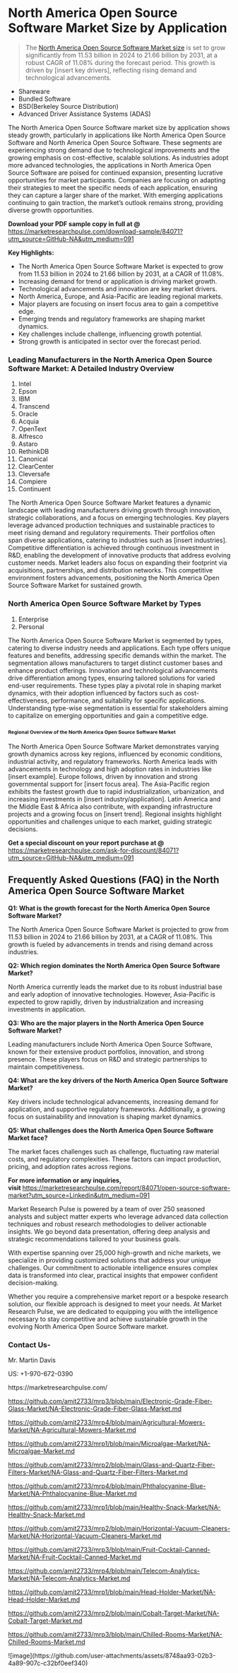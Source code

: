 <h1>North America Open Source Software Market&nbsp;Size by Application</h1><blockquote><p>The <a href="https://marketresearchpulse.com/download-sample/84071?utm_source=GitHub-NA&amp;utm_medium=091">North America Open Source Software Market size</a> is set to grow significantly from 11.53 billion in 2024 to 21.66 billion by 2031, at a robust CAGR of 11.08% during the forecast period. This growth is driven by [insert key drivers], reflecting rising demand and technological advancements.</p></blockquote><ul><li>Shareware <li> Bundled Software <li> BSD(Berkeley Source Distribution) <li> Advanced Driver Assistance Systems (ADAS)</li></ul><p>The North America Open Source Software market size by application shows steady growth, particularly in applications like North America Open Source Software and North America Open Source Software. These segments are experiencing strong demand due to technological improvements and the growing emphasis on cost-effective, scalable solutions. As industries adopt more advanced technologies, the applications in North America Open Source Software are poised for continued expansion, presenting lucrative opportunities for market participants. Companies are focusing on adapting their strategies to meet the specific needs of each application, ensuring they can capture a larger share of the market. With emerging applications continuing to gain traction, the market’s outlook remains strong, providing diverse growth opportunities.</p><p><strong>Download your PDF sample copy in full at @ </strong><a href="https://marketresearchpulse.com/download-sample/84071?utm_source=GitHub-NA&amp;utm_medium=091">https://marketresearchpulse.com/download-sample/84071?utm_source=GitHub-NA&amp;utm_medium=091</a></p><p><strong>Key Highlights: </strong></p><ul><li>The North America Open Source Software Market is expected to grow from 11.53 billion in 2024 to 21.66 billion by 2031, at a CAGR of 11.08%.</li><li>Increasing demand for trend or application is driving market growth.</li><li>Technological advancements and innovation are key market drivers.</li><li>North America, Europe, and Asia-Pacific are leading regional markets.</li><li>Major players are focusing on insert focus area to gain a competitive edge.</li><li>Emerging trends and regulatory frameworks are shaping market dynamics.</li><li>Key challenges include challenge, influencing growth potential.</li><li>Strong growth is anticipated in sector over the forecast period.</li></ul><h3>Leading Manufacturers in the North America Open Source Software Market: A Detailed Industry Overview</h3><ol><li>Intel</li><li>Epson</li><li>IBM</li><li>Transcend</li><li>Oracle</li><li>Acquia</li><li>OpenText</li><li>Alfresco</li><li>Astaro</li><li>RethinkDB</li><li>Canonical</li><li>ClearCenter</li><li>Cleversafe</li><li>Compiere</li><li>Continuent</li></ol><div class="flex max-w-full flex-col flex-grow"><div class="min-h-8 text-message flex w-full flex-col items-end gap-2 whitespace-normal break-words [.text-message+&amp;]:mt-5" dir="auto" data-message-author-role="assistant" data-message-id="fd8432e4-4910-450d-b182-61b7bfb0a01f" data-message-model-slug="gpt-4o"><div class="flex w-full flex-col gap-1 empty:hidden first:pt-[3px]"><div class="markdown prose w-full break-words dark:prose-invert light"><p>The North America Open Source Software Market features a dynamic landscape with leading manufacturers driving growth through innovation, strategic collaborations, and a focus on emerging technologies. Key players leverage advanced production techniques and sustainable practices to meet rising demand and regulatory requirements. Their portfolios often span diverse applications, catering to industries such as [insert industries]. Competitive differentiation is achieved through continuous investment in R&amp;D, enabling the development of innovative products that address evolving customer needs. Market leaders also focus on expanding their footprint via acquisitions, partnerships, and distribution networks. This competitive environment fosters advancements, positioning the North America Open Source Software Market for sustained growth.</p></div></div></div></div><h3>North America Open Source Software Market by Types</h3><ol><li>Enterprise <li> Personal</li></ol><div class="flex max-w-full flex-col flex-grow"><div class="min-h-8 text-message flex w-full flex-col items-end gap-2 whitespace-normal break-words [.text-message+&amp;]:mt-5" dir="auto" data-message-author-role="assistant" data-message-id="084470be-0bb7-4664-bddf-5156b4f41249" data-message-model-slug="gpt-4o-mini"><div class="flex w-full flex-col gap-1 empty:hidden first:pt-[3px]"><div class="markdown prose w-full break-words dark:prose-invert light"><p>The North America Open Source Software Market is segmented by types, catering to diverse industry needs and applications. Each type offers unique features and benefits, addressing specific demands within the market. The segmentation allows manufacturers to target distinct customer bases and enhance product offerings. Innovation and technological advancements drive differentiation among types, ensuring tailored solutions for varied end-user requirements. These types play a pivotal role in shaping market dynamics, with their adoption influenced by factors such as cost-effectiveness, performance, and suitability for specific applications. Understanding type-wise segmentation is essential for stakeholders aiming to capitalize on emerging opportunities and gain a competitive edge.</p></div></div></div></div><h3><span style="font-size: 11px;">Regional Overview of the North America Open Source Software Market</span></h3><div class="flex max-w-full flex-col flex-grow"><div class="min-h-8 text-message flex w-full flex-col items-end gap-2 whitespace-normal break-words [.text-message+&amp;]:mt-5" dir="auto" data-message-author-role="assistant" data-message-id="e9038762-ce64-4e30-91c9-9bd413514231" data-message-model-slug="gpt-4o-mini"><div class="flex w-full flex-col gap-1 empty:hidden first:pt-[3px]"><div class="markdown prose w-full break-words dark:prose-invert light"><p>The North America Open Source Software Market demonstrates varying growth dynamics across key regions, influenced by economic conditions, industrial activity, and regulatory frameworks. North America leads with advancements in technology and high adoption rates in industries like [insert example]. Europe follows, driven by innovation and strong governmental support for [insert focus area]. The Asia-Pacific region exhibits the fastest growth due to rapid industrialization, urbanization, and increasing investments in [insert industry/application]. Latin America and the Middle East &amp; Africa also contribute, with expanding infrastructure projects and a growing focus on [insert trend]. Regional insights highlight opportunities and challenges unique to each market, guiding strategic decisions.</p></div></div></div></div><p><strong>Get a special discount on your report purchase at @ </strong><a href="https://marketresearchpulse.com/ask-for-discount/84071?utm_source=GitHub-NA&amp;utm_medium=091">https://marketresearchpulse.com/ask-for-discount/84071?utm_source=GitHub-NA&amp;utm_medium=091</a></p><h2>Frequently Asked Questions (FAQ) in the North America Open Source Software Market</h2><p><strong>Q1: What is the growth forecast for the North America Open Source Software Market?</strong></p><p>The North America Open Source Software Market is projected to grow from 11.53 billion in 2024 to 21.66 billion by 2031, at a CAGR of 11.08%. This growth is fueled by advancements in trends and rising demand across industries.</p><p><strong>Q2: Which region dominates the North America Open Source Software Market?</strong></p><p>North America currently leads the market due to its robust industrial base and early adoption of innovative technologies. However, Asia-Pacific is expected to grow rapidly, driven by industrialization and increasing investments in application.</p><p><strong>Q3: Who are the major players in the North America Open Source Software Market?</strong></p><p>Leading manufacturers include North America Open Source Software, known for their extensive product portfolios, innovation, and strong presence. These players focus on R&amp;D and strategic partnerships to maintain competitiveness.</p><p><strong>Q4: What are the key drivers of the North America Open Source Software Market?</strong></p><p>Key drivers include technological advancements, increasing demand for application, and supportive regulatory frameworks. Additionally, a growing focus on sustainability and innovation is shaping market dynamics.</p><p><strong>Q5: What challenges does the North America Open Source Software Market face?</strong></p><p>The market faces challenges such as challenge, fluctuating raw material costs, and regulatory complexities. These factors can impact production, pricing, and adoption rates across regions.</p><p><strong>For more information or any inquiries, visit&nbsp;</strong><a href="https://marketresearchpulse.com/report/84071/open-source-software-market?utm_source=Linkedin&utm_medium=091">https://marketresearchpulse.com/report/84071/open-source-software-market?utm_source=Linkedin&utm_medium=091</a></p><p>Market Research Pulse is powered by a team of over 250 seasoned analysts and subject matter experts who leverage advanced data collection techniques and robust research methodologies to deliver actionable insights. We go beyond data presentation, offering deep analysis and strategic recommendations tailored to your business goals.</p><p>With expertise spanning over 25,000 high-growth and niche markets, we specialize in providing customized solutions that address your unique challenges. Our commitment to actionable intelligence ensures complex data is transformed into clear, practical insights that empower confident decision-making.</p><p>Whether you require a comprehensive market report or a bespoke research solution, our flexible approach is designed to meet your needs. At Market Research Pulse, we are dedicated to equipping you with the intelligence necessary to stay competitive and achieve sustainable growth in the evolving North America Open Source Software market.</p><h3><strong>Contact Us-</strong></h3><p>Mr. Martin Davis</p><p>US: +1-970-672-0390</p><p>https://marketresearchpulse.com/</p><p><a href="https://github.com/amit2733/mrp3/blob/main/Electronic-Grade-Fiber-Glass-Market/NA-Electronic-Grade-Fiber-Glass-Market.md">https://github.com/amit2733/mrp3/blob/main/Electronic-Grade-Fiber-Glass-Market/NA-Electronic-Grade-Fiber-Glass-Market.md</a></p><p><a href="https://github.com/amit2733/mrp4/blob/main/Agricultural-Mowers-Market/NA-Agricultural-Mowers-Market.md">https://github.com/amit2733/mrp4/blob/main/Agricultural-Mowers-Market/NA-Agricultural-Mowers-Market.md</a></p><p><a href="https://github.com/amit2733/mrp1/blob/main/Microalgae-Market/NA-Microalgae-Market.md">https://github.com/amit2733/mrp1/blob/main/Microalgae-Market/NA-Microalgae-Market.md</a></p><p><a href="https://github.com/amit2733/mrp2/blob/main/Glass-and-Quartz-Fiber-Filters-Market/NA-Glass-and-Quartz-Fiber-Filters-Market.md">https://github.com/amit2733/mrp2/blob/main/Glass-and-Quartz-Fiber-Filters-Market/NA-Glass-and-Quartz-Fiber-Filters-Market.md</a></p><p><a href="https://github.com/amit2733/mrp4/blob/main/Phthalocyanine-Blue-Market/NA-Phthalocyanine-Blue-Market.md">https://github.com/amit2733/mrp4/blob/main/Phthalocyanine-Blue-Market/NA-Phthalocyanine-Blue-Market.md</a></p><p><a href="https://github.com/amit2733/mrp1/blob/main/Healthy-Snack-Market/NA-Healthy-Snack-Market.md">https://github.com/amit2733/mrp1/blob/main/Healthy-Snack-Market/NA-Healthy-Snack-Market.md</a></p><p><a href="https://github.com/amit2733/mrp2/blob/main/Horizontal-Vacuum-Cleaners-Market/NA-Horizontal-Vacuum-Cleaners-Market.md">https://github.com/amit2733/mrp2/blob/main/Horizontal-Vacuum-Cleaners-Market/NA-Horizontal-Vacuum-Cleaners-Market.md</a></p><p><a href="https://github.com/amit2733/mrp3/blob/main/Fruit-Cocktail-Canned-Market/NA-Fruit-Cocktail-Canned-Market.md">https://github.com/amit2733/mrp3/blob/main/Fruit-Cocktail-Canned-Market/NA-Fruit-Cocktail-Canned-Market.md</a></p><p><a href="https://github.com/amit2733/mrp4/blob/main/Telecom-Analytics-Market/NA-Telecom-Analytics-Market.md">https://github.com/amit2733/mrp4/blob/main/Telecom-Analytics-Market/NA-Telecom-Analytics-Market.md</a></p><p><a href="https://github.com/amit2733/mrp1/blob/main/Head-Holder-Market/NA-Head-Holder-Market.md">https://github.com/amit2733/mrp1/blob/main/Head-Holder-Market/NA-Head-Holder-Market.md</a></p><p><a href="https://github.com/amit2733/mrp2/blob/main/Cobalt-Target-Market/NA-Cobalt-Target-Market.md">https://github.com/amit2733/mrp2/blob/main/Cobalt-Target-Market/NA-Cobalt-Target-Market.md</a></p><p><a href="https://github.com/amit2733/mrp3/blob/main/Chilled-Rooms-Market/NA-Chilled-Rooms-Market.md">https://github.com/amit2733/mrp3/blob/main/Chilled-Rooms-Market/NA-Chilled-Rooms-Market.md</a></p>
![image](https://github.com/user-attachments/assets/8748aa93-02b3-4a89-907c-c32bf0eef340)
